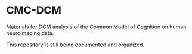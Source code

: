 # CMC-DCM

Materials for DCM analysis of the Common Model of Cognition on human
neuroimaging data.

This repository is still being documented and organized.

